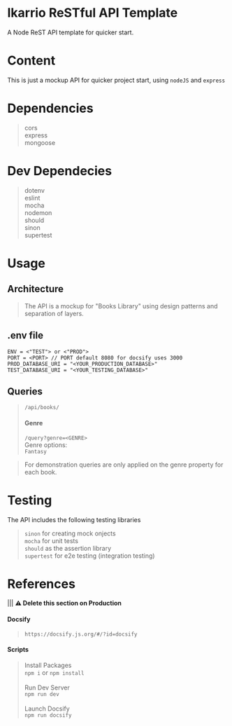 # Ikarrio ReSTful API Template

A Node ReST API template for quicker start.

# Content

This is just a mockup API for quicker project start, using `nodeJS` and `express`

# Dependencies

> cors\
> express\
> mongoose

# Dev Dependecies

> dotenv\
> eslint\
> mocha\
> nodemon\
> should\
> sinon\
> supertest

# Usage

## Architecture

> The API is a mockup for "Books Library" using design patterns and separation of layers.

## .env file

`ENV = <"TEST"> or <"PROD">`\
`PORT = <PORT> // PORT default 8080 for docsify uses 3000`\
`PROD_DATABASE_URI = "<YOUR_PRODUCTION_DATABASE>"`\
`TEST_DATABASE_URI = "<YOUR_TESTING_DATABASE>"`

## Queries

> `/api/books/`
>
> #### Genre
>
> `/query?genre=<GENRE>`\
> Genre options:\
> `Fantasy`

> For demonstration queries are only applied on the genre property for each book.

# Testing

The API includes the following testing libraries

> `sinon` for creating mock onjects\
> `mocha` for unit tests\
> `should` as the assertion library\
> `supertest` for e2e testing (integration testing)

# References

||| <strong>&#9888; Delete this section on Production</strong>

#### Docsify

> `https://docsify.js.org/#/?id=docsify`

#### Scripts

> Install Packages\
> `npm i` or `npm install`\
> <br/>
> Run Dev Server\
> `npm run dev` \
> <br/>
> Launch Docsify\
> `npm run docsify`
